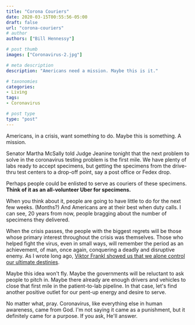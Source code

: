 ```yaml
---
title: "Corona Couriers"
date: 2020-03-15T00:55:56-05:00
draft: false
url: "corona-couriers"
# author
authors: ["Bill Hennessy"]

# post thumb
images: ["Coronavirus-2.jpg"]

# meta description
description: "Americans need a mission. Maybe this is it."

# taxonomies
categories: 
- Living
tags:
- Coronavirus

# post type
type: "post"
---
```


Americans, in a crisis, want something to do. Maybe this is something. A mission.

Senator Martha McSally told Judge Jeanine tonight that the next problem to solve in the coronavirus testing problem is the first mile. We have plenty of labs ready to accept specimens, but getting the specimens from the drive-thru test centers to a drop-off point, say a post office or Fedex drop.

Perhaps people could be enlisted to serve as couriers of these specimens. **Think of it as an all-volunteer Uber for specimens.**

When you think about it, people are going to have little to do for the next few weeks. (Months?) And Americans are at their best when duty calls. I can see, 20 years from now, people bragging about the number of specimens they delivered. 

When the crisis passes, the people with the biggest regrets will be those whose primary interest throughout the crisis was themselves. Those who helped fight the virus, even in small ways, will remember the period as an achievement, of man, once again, conquering a deadly and disruptive enemy. As I wrote long ago, [Viktor Frankl showed us that we alone control our ultimate destinies](https://www.hennessysview.com/2012/12/29/this-is-why-i-feel-sorry-for-millennials/). 

Maybe this idea won't fly. Maybe the governments will be reluctant to ask people to pitch in. Maybe there already are enough drivers and vehicles to close that first mile in the patient-to-lab pipeline. In that case, let's find another positive outlet for our pent-up energy and desire to serve. 

No matter what, pray. Coronavirus, like everything else in human awareness, came from God. I'm not saying it came as a punishment, but it definitely came for a purpose. If you ask, He'll answer. 